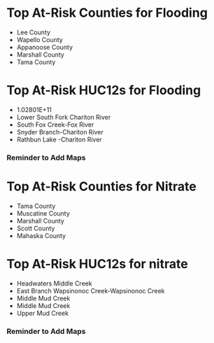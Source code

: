 # Top At-Risk Counties for Flooding
  - Lee County
  - Wapello County
  - Appanoose County
  - Marshall County
  - Tama County

# Top At-Risk HUC12s for Flooding
  - 1.02801E+11
  - Lower South Fork Chariton River
  - South Fox Creek-Fox River
  - Snyder Branch-Chariton River
  - Rathbun Lake -Chariton River

### Reminder to Add Maps

# Top At-Risk Counties for Nitrate
  - Tama County
  - Muscatine County
  - Marshall County
  - Scott County
  - Mahaska County

# Top At-Risk HUC12s for nitrate
  - Headwaters Middle Creek
  - East Branch Wapsinonoc Creek-Wapsinonoc Creek
  - Middle Mud Creek
  - Middle Mud Creek
  - Upper Mud Creek


### Reminder to Add Maps
